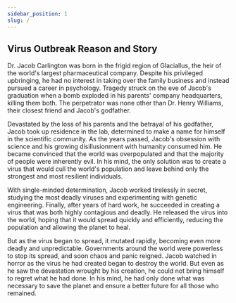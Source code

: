 ```yaml
---
sidebar_position: 1
slug: /
---
```



## Virus Outbreak Reason and Story
Dr. Jacob Carlington was born in the frigid region of Glaciallus, the heir of the world's largest pharmaceutical company. Despite his privileged upbringing, he had no interest in taking over the family business and instead pursued a career in psychology. Tragedy struck on the eve of Jacob's graduation when a bomb exploded in his parents' company headquarters, killing them both. The perpetrator was none other than Dr. Henry Williams, their closest friend and Jacob's godfather.

Devastated by the loss of his parents and the betrayal of his godfather, Jacob took up residence in the lab, determined to make a name for himself in the scientific community. As the years passed, Jacob's obsession with science and his growing disillusionment with humanity consumed him. He became convinced that the world was overpopulated and that the majority of people were inherently evil. In his mind, the only solution was to create a virus that would cull the world's population and leave behind only the strongest and most resilient individuals.

With single-minded determination, Jacob worked tirelessly in secret, studying the most deadly viruses and experimenting with genetic engineering. Finally, after years of hard work, he succeeded in creating a virus that was both highly contagious and deadly. He released the virus into the world, hoping that it would spread quickly and efficiently, reducing the population and allowing the planet to heal.

But as the virus began to spread, it mutated rapidly, becoming even more deadly and unpredictable. Governments around the world were powerless to stop its spread, and soon chaos and panic reigned. Jacob watched in horror as the virus he had created began to destroy the world. But even as he saw the devastation wrought by his creation, he could not bring himself to regret what he had done. In his mind, he had only done what was necessary to save the planet and ensure a better future for all those who remained.
